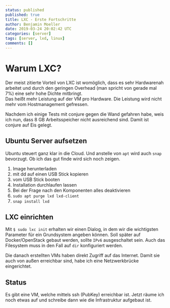 ```yaml
---
status: published
published: true
title: LXC - Erste Fortschritte
author: Benjamin Moeller
date: 2019-03-24 20:02:42 UTC
categories: [server]
tags: [server, lxd, linux]
comments: []
---
```


# Warum LXC?
Der meist zitierte Vorteil von LXC ist womöglich, dass es sehr Hardwarenah arbeitet und durch den geringen Overhead (man spricht von gerade mal 7%) eine sehr hohe Dichte mitbringt.  
Das heißt mehr Leistung auf der VM pro Hardware. Die Leistung wird nicht mehr vom Hostmanagement gefressen.

Nachdem ich einige Tests mit conjure gegen die Wand gefahren habe, weis ich nun, dass 8 GB Arbeitsspeicher nicht ausreichend sind. Damit ist conjure auf Eis gelegt.

## Ubuntu Server aufsetzen
Ubuntu steuert ganz klar in die Cloud. Und anstelle von `apt` wird auch `snap` bevorzugt. Ob ich das gut finde wird sich noch zeigen.
1. Image herunterladen
2. mit dd auf einen USB Stick kopieren
3. vom USB Stick booten
4. Installation durchlaufen lassen
5. Bei der Frage nach den Komponenten alles deaktivieren
6. `sudo apt purge lxd lxd-client`
7. `snap install lxd`

## LXC einrichten
Mit `$ sudo lxc init` erhalten wir einen Dialog, in dem wir die wichtigsten Parameter für ein Grundsystem angeben können. Soll später auf Docker/OpenStack gebaut werden, sollte `IPv6` ausgeschaltet sein. Auch das Filesystem muss in den Fall auf `dir` konfiguriert werden.

Die danach erstellten VMs haben direkt Zugriff auf das Internet. Damit sie auch von außen erreichbar sind, habe ich eine Netzwerkbrücke eingerichtet.

## Status
Es gibt eine VM, welche mittels ssh (PubKey) erreichbar ist. Jetzt räume ich noch etwas auf und schreibe dann wie die Infrastruktur aufgebaut ist.